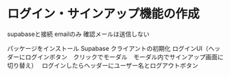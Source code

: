 # ログイン・サインアップ機能の作成
supabaseと接続
emailのみ
確認メールは送信しない

パッケージをインストール
Supabase クライアントの初期化
ログインUI（ヘッダーにログインボタン　クリックでモーダル　モーダル内でサインアップ画面に切り替え）　
ログインしたらヘッダーにユーザー名とログアウトボタン